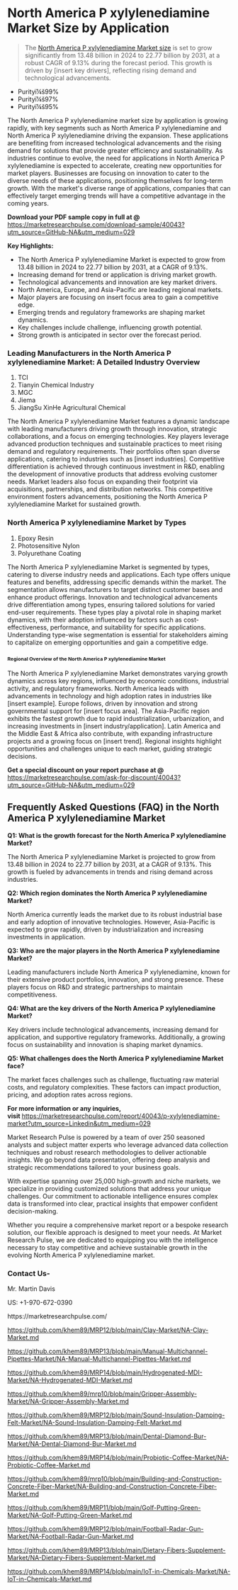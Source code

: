 <h1>North America P xylylenediamine Market&nbsp;Size by Application</h1><blockquote><p>The <a href="https://marketresearchpulse.com/download-sample/40043?utm_source=GitHub-NA&amp;utm_medium=029">North America P xylylenediamine Market size</a> is set to grow significantly from 13.48 billion in 2024 to 22.77 billion by 2031, at a robust CAGR of 9.13% during the forecast period. This growth is driven by [insert key drivers], reflecting rising demand and technological advancements.</p></blockquote><ul><li>Purityï¼š99%<li> Purityï¼š97%<li> Purityï¼š95%</li></ul><p>The North America P xylylenediamine market size by application is growing rapidly, with key segments such as North America P xylylenediamine and North America P xylylenediamine driving the expansion. These applications are benefiting from increased technological advancements and the rising demand for solutions that provide greater efficiency and sustainability. As industries continue to evolve, the need for applications in North America P xylylenediamine is expected to accelerate, creating new opportunities for market players. Businesses are focusing on innovation to cater to the diverse needs of these applications, positioning themselves for long-term growth. With the market's diverse range of applications, companies that can effectively target emerging trends will have a competitive advantage in the coming years.</p><p><strong>Download your PDF sample copy in full at @ </strong><a href="https://marketresearchpulse.com/download-sample/40043?utm_source=GitHub-NA&amp;utm_medium=029">https://marketresearchpulse.com/download-sample/40043?utm_source=GitHub-NA&amp;utm_medium=029</a></p><p><strong>Key Highlights: </strong></p><ul><li>The North America P xylylenediamine Market is expected to grow from 13.48 billion in 2024 to 22.77 billion by 2031, at a CAGR of 9.13%.</li><li>Increasing demand for trend or application is driving market growth.</li><li>Technological advancements and innovation are key market drivers.</li><li>North America, Europe, and Asia-Pacific are leading regional markets.</li><li>Major players are focusing on insert focus area to gain a competitive edge.</li><li>Emerging trends and regulatory frameworks are shaping market dynamics.</li><li>Key challenges include challenge, influencing growth potential.</li><li>Strong growth is anticipated in sector over the forecast period.</li></ul><h3>Leading Manufacturers in the North America P xylylenediamine Market: A Detailed Industry Overview</h3><ol><li>TCI</li><li>Tianyin Chemical Industry</li><li>MGC</li><li>Jiema</li><li>JiangSu XinHe Agricultural Chemical</li></ol><div class="flex max-w-full flex-col flex-grow"><div class="min-h-8 text-message flex w-full flex-col items-end gap-2 whitespace-normal break-words [.text-message+&amp;]:mt-5" dir="auto" data-message-author-role="assistant" data-message-id="fd8432e4-4910-450d-b182-61b7bfb0a01f" data-message-model-slug="gpt-4o"><div class="flex w-full flex-col gap-1 empty:hidden first:pt-[3px]"><div class="markdown prose w-full break-words dark:prose-invert light"><p>The North America P xylylenediamine Market features a dynamic landscape with leading manufacturers driving growth through innovation, strategic collaborations, and a focus on emerging technologies. Key players leverage advanced production techniques and sustainable practices to meet rising demand and regulatory requirements. Their portfolios often span diverse applications, catering to industries such as [insert industries]. Competitive differentiation is achieved through continuous investment in R&amp;D, enabling the development of innovative products that address evolving customer needs. Market leaders also focus on expanding their footprint via acquisitions, partnerships, and distribution networks. This competitive environment fosters advancements, positioning the North America P xylylenediamine Market for sustained growth.</p></div></div></div></div><h3>North America P xylylenediamine Market by Types</h3><ol><li>Epoxy Resin<li> Photosensitive Nylon<li> Polyurethane Coating</li></ol><div class="flex max-w-full flex-col flex-grow"><div class="min-h-8 text-message flex w-full flex-col items-end gap-2 whitespace-normal break-words [.text-message+&amp;]:mt-5" dir="auto" data-message-author-role="assistant" data-message-id="084470be-0bb7-4664-bddf-5156b4f41249" data-message-model-slug="gpt-4o-mini"><div class="flex w-full flex-col gap-1 empty:hidden first:pt-[3px]"><div class="markdown prose w-full break-words dark:prose-invert light"><p>The North America P xylylenediamine Market is segmented by types, catering to diverse industry needs and applications. Each type offers unique features and benefits, addressing specific demands within the market. The segmentation allows manufacturers to target distinct customer bases and enhance product offerings. Innovation and technological advancements drive differentiation among types, ensuring tailored solutions for varied end-user requirements. These types play a pivotal role in shaping market dynamics, with their adoption influenced by factors such as cost-effectiveness, performance, and suitability for specific applications. Understanding type-wise segmentation is essential for stakeholders aiming to capitalize on emerging opportunities and gain a competitive edge.</p></div></div></div></div><h3><span style="font-size: 11px;">Regional Overview of the North America P xylylenediamine Market</span></h3><div class="flex max-w-full flex-col flex-grow"><div class="min-h-8 text-message flex w-full flex-col items-end gap-2 whitespace-normal break-words [.text-message+&amp;]:mt-5" dir="auto" data-message-author-role="assistant" data-message-id="e9038762-ce64-4e30-91c9-9bd413514231" data-message-model-slug="gpt-4o-mini"><div class="flex w-full flex-col gap-1 empty:hidden first:pt-[3px]"><div class="markdown prose w-full break-words dark:prose-invert light"><p>The North America P xylylenediamine Market demonstrates varying growth dynamics across key regions, influenced by economic conditions, industrial activity, and regulatory frameworks. North America leads with advancements in technology and high adoption rates in industries like [insert example]. Europe follows, driven by innovation and strong governmental support for [insert focus area]. The Asia-Pacific region exhibits the fastest growth due to rapid industrialization, urbanization, and increasing investments in [insert industry/application]. Latin America and the Middle East &amp; Africa also contribute, with expanding infrastructure projects and a growing focus on [insert trend]. Regional insights highlight opportunities and challenges unique to each market, guiding strategic decisions.</p></div></div></div></div><p><strong>Get a special discount on your report purchase at @ </strong><a href="https://marketresearchpulse.com/ask-for-discount/40043?utm_source=GitHub-NA&amp;utm_medium=029">https://marketresearchpulse.com/ask-for-discount/40043?utm_source=GitHub-NA&amp;utm_medium=029</a></p><h2>Frequently Asked Questions (FAQ) in the North America P xylylenediamine Market</h2><p><strong>Q1: What is the growth forecast for the North America P xylylenediamine Market?</strong></p><p>The North America P xylylenediamine Market is projected to grow from 13.48 billion in 2024 to 22.77 billion by 2031, at a CAGR of 9.13%. This growth is fueled by advancements in trends and rising demand across industries.</p><p><strong>Q2: Which region dominates the North America P xylylenediamine Market?</strong></p><p>North America currently leads the market due to its robust industrial base and early adoption of innovative technologies. However, Asia-Pacific is expected to grow rapidly, driven by industrialization and increasing investments in application.</p><p><strong>Q3: Who are the major players in the North America P xylylenediamine Market?</strong></p><p>Leading manufacturers include North America P xylylenediamine, known for their extensive product portfolios, innovation, and strong presence. These players focus on R&amp;D and strategic partnerships to maintain competitiveness.</p><p><strong>Q4: What are the key drivers of the North America P xylylenediamine Market?</strong></p><p>Key drivers include technological advancements, increasing demand for application, and supportive regulatory frameworks. Additionally, a growing focus on sustainability and innovation is shaping market dynamics.</p><p><strong>Q5: What challenges does the North America P xylylenediamine Market face?</strong></p><p>The market faces challenges such as challenge, fluctuating raw material costs, and regulatory complexities. These factors can impact production, pricing, and adoption rates across regions.</p><p><strong>For more information or any inquiries, visit&nbsp;</strong><a href="https://marketresearchpulse.com/report/40043/p-xylylenediamine-market?utm_source=Linkedin&utm_medium=029">https://marketresearchpulse.com/report/40043/p-xylylenediamine-market?utm_source=Linkedin&utm_medium=029</a></p><p>Market Research Pulse is powered by a team of over 250 seasoned analysts and subject matter experts who leverage advanced data collection techniques and robust research methodologies to deliver actionable insights. We go beyond data presentation, offering deep analysis and strategic recommendations tailored to your business goals.</p><p>With expertise spanning over 25,000 high-growth and niche markets, we specialize in providing customized solutions that address your unique challenges. Our commitment to actionable intelligence ensures complex data is transformed into clear, practical insights that empower confident decision-making.</p><p>Whether you require a comprehensive market report or a bespoke research solution, our flexible approach is designed to meet your needs. At Market Research Pulse, we are dedicated to equipping you with the intelligence necessary to stay competitive and achieve sustainable growth in the evolving North America P xylylenediamine market.</p><h3><strong>Contact Us-</strong></h3><p>Mr. Martin Davis</p><p>US: +1-970-672-0390</p><p>https://marketresearchpulse.com/</p><p><a href="https://github.com/khem89/MRP12/blob/main/Clay-Market/NA-Clay-Market.md">https://github.com/khem89/MRP12/blob/main/Clay-Market/NA-Clay-Market.md</a></p><p><a href="https://github.com/khem89/MRP13/blob/main/Manual-Multichannel-Pipettes-Market/NA-Manual-Multichannel-Pipettes-Market.md">https://github.com/khem89/MRP13/blob/main/Manual-Multichannel-Pipettes-Market/NA-Manual-Multichannel-Pipettes-Market.md</a></p><p><a href="https://github.com/khem89/MRP14/blob/main/Hydrogenated-MDI-Market/NA-Hydrogenated-MDI-Market.md">https://github.com/khem89/MRP14/blob/main/Hydrogenated-MDI-Market/NA-Hydrogenated-MDI-Market.md</a></p><p><a href="https://github.com/khem89/mrp10/blob/main/Gripper-Assembly-Market/NA-Gripper-Assembly-Market.md">https://github.com/khem89/mrp10/blob/main/Gripper-Assembly-Market/NA-Gripper-Assembly-Market.md</a></p><p><a href="https://github.com/khem89/MRP12/blob/main/Sound-Insulation-Damping-Felt-Market/NA-Sound-Insulation-Damping-Felt-Market.md">https://github.com/khem89/MRP12/blob/main/Sound-Insulation-Damping-Felt-Market/NA-Sound-Insulation-Damping-Felt-Market.md</a></p><p><a href="https://github.com/khem89/MRP13/blob/main/Dental-Diamond-Bur-Market/NA-Dental-Diamond-Bur-Market.md">https://github.com/khem89/MRP13/blob/main/Dental-Diamond-Bur-Market/NA-Dental-Diamond-Bur-Market.md</a></p><p><a href="https://github.com/khem89/MRP14/blob/main/Probiotic-Coffee-Market/NA-Probiotic-Coffee-Market.md">https://github.com/khem89/MRP14/blob/main/Probiotic-Coffee-Market/NA-Probiotic-Coffee-Market.md</a></p><p><a href="https://github.com/khem89/mrp10/blob/main/Building-and-Construction-Concrete-Fiber-Market/NA-Building-and-Construction-Concrete-Fiber-Market.md">https://github.com/khem89/mrp10/blob/main/Building-and-Construction-Concrete-Fiber-Market/NA-Building-and-Construction-Concrete-Fiber-Market.md</a></p><p><a href="https://github.com/khem89/MRP11/blob/main/Golf-Putting-Green-Market/NA-Golf-Putting-Green-Market.md">https://github.com/khem89/MRP11/blob/main/Golf-Putting-Green-Market/NA-Golf-Putting-Green-Market.md</a></p><p><a href="https://github.com/khem89/MRP12/blob/main/Football-Radar-Gun-Market/NA-Football-Radar-Gun-Market.md">https://github.com/khem89/MRP12/blob/main/Football-Radar-Gun-Market/NA-Football-Radar-Gun-Market.md</a></p><p><a href="https://github.com/khem89/MRP13/blob/main/Dietary-Fibers-Supplement-Market/NA-Dietary-Fibers-Supplement-Market.md">https://github.com/khem89/MRP13/blob/main/Dietary-Fibers-Supplement-Market/NA-Dietary-Fibers-Supplement-Market.md</a></p><p><a href="https://github.com/khem89/MRP14/blob/main/IoT-in-Chemicals-Market/NA-IoT-in-Chemicals-Market.md">https://github.com/khem89/MRP14/blob/main/IoT-in-Chemicals-Market/NA-IoT-in-Chemicals-Market.md</a></p>
